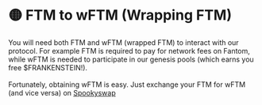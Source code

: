 # 🟡 FTM to wFTM (Wrapping FTM)

You will need both FTM and wFTM (wrapped FTM) to interact with our protocol. For example FTM is required to pay for network fees on Fantom, while wFTM is needed to participate in our genesis pools (which earns you free $FRANKENSTEIN!).\
\
Fortunately, obtaining wFTM is easy. Just exchange your FTM for wFTM (and vice versa) on [Spookyswap](https://spookyswap.finance/swap)

